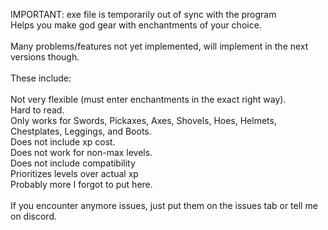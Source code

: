 IMPORTANT: exe file is temporarily out of sync with the program </br>
Helps you make god gear with enchantments of your choice.</br>
</br>
Many problems/features not yet implemented, will implement in the next versions though.</br>
</br>
These include:</br>
</br>
Not very flexible (must enter enchantments in the exact right way). </br>
Hard to read.</br>
Only works for Swords, Pickaxes, Axes, Shovels, Hoes, Helmets, Chestplates, Leggings, and Boots.</br>
Does not include xp cost.</br>
Does not work for non-max levels.</br>
Does not include compatibility</br>
Prioritizes levels over actual xp</br>
Probably more I forgot to put here.</br>
</br>
If you encounter anymore issues, just put them on the issues tab or tell me on discord.</br>
